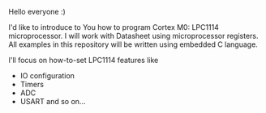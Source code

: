 Hello everyone :)

I'd like to introduce to You how to program Cortex M0: LPC1114 microprocessor.
I will work with Datasheet using microprocessor registers.
All examples in this repository will be written using embedded C language.

I'll focus on how-to-set LPC1114 features like

- IO configuration
- Timers
- ADC
- USART
and so on...
